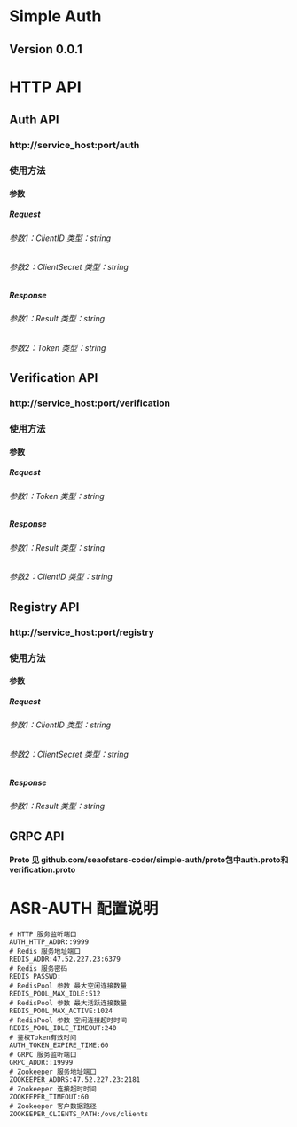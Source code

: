 # Simple Auth
## Version 0.0.1

# HTTP API

## Auth API
### http://service_host:port/auth
### 使用方法
#### 参数
##### Request 
###### 参数1：ClientID     类型：string
###### 参数2：ClientSecret 类型：string
##### Response
###### 参数1：Result       类型：string
###### 参数2：Token        类型：string

## Verification API
### http://service_host:port/verification
### 使用方法
#### 参数
##### Request 
###### 参数1：Token        类型：string
##### Response
###### 参数1：Result       类型：string
###### 参数2：ClientID     类型：string

## Registry API
### http://service_host:port/registry
### 使用方法
#### 参数
##### Request 
###### 参数1：ClientID     类型：string
###### 参数2：ClientSecret 类型：string
##### Response
###### 参数1：Result       类型：string

## GRPC API
#### Proto 见 github.com/seaofstars-coder/simple-auth/proto包中auth.proto和verification.proto


# ASR-AUTH 配置说明
~~~~~~
# HTTP 服务监听端口
AUTH_HTTP_ADDR::9999
# Redis 服务地址端口
REDIS_ADDR:47.52.227.23:6379
# Redis 服务密码
REDIS_PASSWD:
# RedisPool 参数 最大空闲连接数量
REDIS_POOL_MAX_IDLE:512
# RedisPool 参数 最大活跃连接数量
REDIS_POOL_MAX_ACTIVE:1024
# RedisPool 参数 空闲连接超时时间
REDIS_POOL_IDLE_TIMEOUT:240
# 鉴权Token有效时间
AUTH_TOKEN_EXPIRE_TIME:60
# GRPC 服务监听端口
GRPC_ADDR::19999
# Zookeeper 服务地址端口
ZOOKEEPER_ADDRS:47.52.227.23:2181
# Zookeeper 连接超时时间
ZOOKEEPER_TIMEOUT:60
# Zookeeper 客户数据路径
ZOOKEEPER_CLIENTS_PATH:/ovs/clients
~~~~~~
